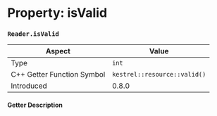 
# Property: isValid
### `Reader.isValid`

| Aspect | Value |
| --- | --- |
| Type | `int` |
| C++ Getter Function Symbol | `kestrel::resource::valid()` |
| Introduced | 0.8.0 |

#### Getter Description

